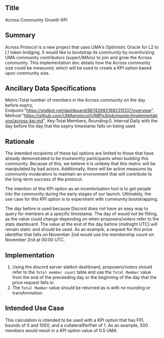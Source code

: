## Title

Across Community Growth KPI


## Summary
Across Protocol is a new project that uses UMA's Optimistic Oracle for L2 to L1 token bridging. It would like to bootstrap its community by incentivizing UMA community contributors (superUMAns) to join and grow the Across community. This implementation doc details how the Across community size could be measured, which will be used to create a KPI option based upon community size. 


## Ancillary Data Specifications
Metric:Total number of members in the Across community on the day before expiry,
Endpoint:"https://statbot.net/dashboard/887426921892315137/overview",
Method:"https://github.com/UMAprotocol/UMIPs/blob/master/Implementations/across-kpi.md",
Key:Total Members,
Rounding:0,
Interval:Daily with the day before the day that the expiry timestamp falls on being used

## Rationale

The intended recipients of these kpi options are limited to those that have already demonstrated to be trustworthy participants when building this community. Because of this, we believe it is unlikely that this metric will be manipulated by bad actors. Additionally, there will be active measures by community moderators to maintain an environment that will contribute to the long-term success of the protocol. 

The intention of this KPI option as an incentivization tool is to get people into the community during the early stages of our launch. Ultimately, the use case for this KPI option is to experiment with community bootstrapping.

The day before is used because Discord does not have an easy way to query for members at a specific timestamp. The day of would not be fitting, as the value could change depending on when proposers/voters refer to the stats dashboard. The value at the end of the day before (midnight UTC) will remain static and should be used. As an example, a request for this price identifier that falls on November 2nd would use the membership count on November 2nd at 00:00 UTC. 

## Implementation

1. Using the discord server statbot dashboard, proposers/voters should refer to the `Total member count` table and use the `Total Member` value from the end of the preceeding day or the beginning of the day that the price request falls in.
2. The `Total Member` value should be returned as is with no rounding or transformation.


## Intended Use Case

This calculation is intended to be used with a KPI option that has FPL bounds of 0 and 1000, and a collateralPerPair of 1. As an example, 500 members would result in a KPI option value of 0.5 UMA.